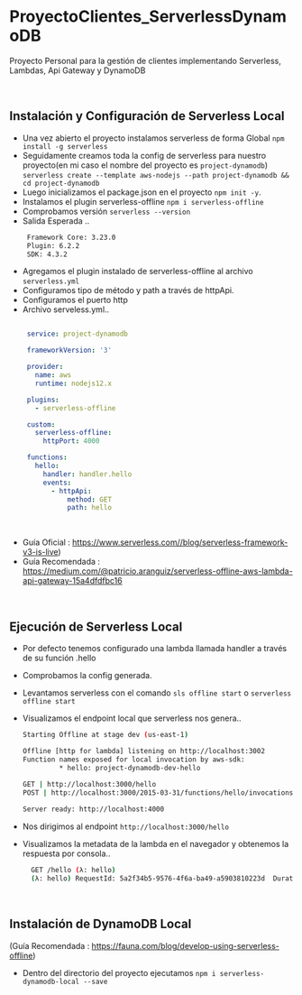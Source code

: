 # ProyectoClientes_ServerlessDynamoDB
Proyecto Personal para la gestión de clientes implementando Serverless, Lambdas, Api Gateway y DynamoDB

</hr>

</br>   

## Instalación y Configuración de Serverless Local
* Una vez abierto el proyecto instalamos  serverless de forma Global `npm install -g serverless`
* Seguidamente creamos toda la config de serverless para nuestro proyecto(en mi caso el nombre del proyecto es `project-dynamodb`) `serverless create --template aws-nodejs --path project-dynamodb && cd project-dynamodb`
* Luego inicializamos el package.json en el proyecto `npm init -y`.
* Instalamos el plugin serverless-offline `npm i serverless-offline`
* Comprobamos versión `serverless --version`
* Salida Esperada ..
   ``` bash
    Framework Core: 3.23.0
    Plugin: 6.2.2
    SDK: 4.3.2

   ```
* Agregamos el plugin instalado de serverless-offline al archivo `serverless.yml`
* Configuramos tipo de método y path a través de httpApi.
* Configuramos el puerto http 
* Archivo serveless.yml..
  ``` yml
  
   service: project-dynamodb

   frameworkVersion: '3'

   provider:
     name: aws
     runtime: nodejs12.x

   plugins:
     - serverless-offline 

   custom: 
     serverless-offline:
       httpPort: 4000   

   functions:
     hello:
       handler: handler.hello
       events:
         - httpApi:
             method: GET
             path: hello

  ``` 
   
  
</br>   

* Guía Oficial : https://www.serverless.com//blog/serverless-framework-v3-is-live)   
* Guía Recomendada : https://medium.com/@patricio.aranguiz/serverless-offline-aws-lambda-api-gateway-15a4dfdfbc16   
   
</br>

## Ejecución de Serverless Local
* Por defecto tenemos configurado una lambda llamada handler a través de su función .hello
* Comprobamos la config generada.
* Levantamos serverless con el comando `sls offline start` o `serverless offline start`
* Visualizamos el endpoint local que serverless nos genera..

     ``` bash
     Starting Offline at stage dev (us-east-1)

   Offline [http for lambda] listening on http://localhost:3002
   Function names exposed for local invocation by aws-sdk:
              * hello: project-dynamodb-dev-hello
              
    GET | http://localhost:3000/hello   
    POST | http://localhost:3000/2015-03-31/functions/hello/invocations 
    
    Server ready: http://localhost:4000
  ``` 
  
* Nos dirigimos al endpoint `http://localhost:3000/hello`
* Visualizamos la metadata de la lambda en el navegador y obtenemos la respuesta por consola..
  
  ``` bash
    GET /hello (λ: hello)
    (λ: hello) RequestId: 5a2f34b5-9576-4f6a-ba49-a5903810223d  Duration: 114.74 ms  Billed Duration: 115 ms
  ```
  
</br>

## Instalación de DynamoDB Local
(Guía Recomendada : https://fauna.com/blog/develop-using-serverless-offline)
* Dentro del directorio del proyecto ejecutamos `npm i serverless-dynamodb-local --save`

</br>   
